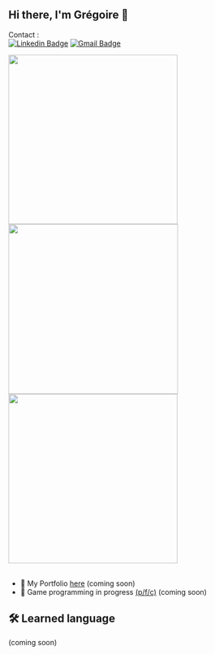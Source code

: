 ## Hi there, I'm Grégoire 👋

Contact : <br>
[![Linkedin Badge](https://img.shields.io/badge/-Fortuné_Grégoire-blue?style=flat-square&logo=Linkedin&logoColor=white&link=https://www.linkedin.com/in/gr%C3%A9goire/)](https://www.linkedin.com/in/gr%C3%A9goire-f-6191a4344/)
[![Gmail Badge](https://img.shields.io/badge/-fortune.gregoire03@gmail.com-c14438?style=flat-square&logo=Gmail&logoColor=white&link=mailto:fortune.gregoire03@gmail.com)](mailto:fortune.gregoire03@gmail.com)

<div display="flex">
  <img width="333" height="auto" src="https://github-readme-stats.vercel.app/api/top-langs/?username=StarFr0zen&layout=compact&theme=shadow_blue&hide_border=true" />
  <img width="334" height="auto" src="https://streak-stats.demolab.com?user=StarFr0zen&locale=en&mode=daily&theme=shadow_blue&hide_border=true&border_radius=5" />
  <img width="333" height="auto" src="https://github-readme-stats.vercel.app/api?username=StarFr0zen&show_icons=true&theme=shadow_blue&hide_border=true&include_all_commits=true" />
</div>
<br>

- 🗿 My Portfolio [here](https://starfrozen.github.io/) (coming soon)
- 🎯 Game programming in progress [(p/f/c)](https://github.com/StarFr0zen/pfc) (coming soon)


## 🛠️ Learned language
(coming soon)

<!--
**StarFr0zen/StarFr0zen** is a ✨ _special_ ✨ repository because its `README.md` (this file) appears on your GitHub profile.

Here are some ideas to get you started:

- 🔭 I’m currently working on ...
- 🌱 I’m currently learning ...
- 👯 I’m looking to collaborate on ...
- 🤔 I’m looking for help with ...
- 💬 Ask me about ...
- 📫 How to reach me: ...
- 😄 Pronouns: ...
- ⚡ Fun fact: ...
-->
